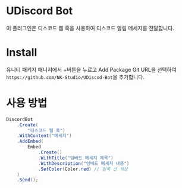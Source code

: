 # UDiscord Bot
이 플러그인은 디스코드 웹 훅을 사용하여 디스코드 알림 메세지를 전달합니다.

# Install
유니티 패키지 매니저에서 +버튼을 누르고 Add Package Git URL을 선택하여 `https://github.com/NK-Studio/UDiscod-Bot`을 추가합니다.

# 사용 방법
``` C#
DiscordBot
    .Create(
        "디스코드 웹 훅")
    .WithContent("메세지")
    .AddEmbed(
        Embed
            .Create()
            .WithTitle("임베드 메세지 제목")
            .WithDescription("임베드 메세지 내용")
            .SetColor(Color.red) // 왼쪽 선 색상
    )
    .Send();
```
